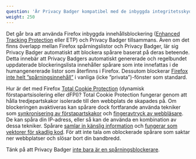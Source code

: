 ```yaml
---
question: 'Är Privacy Badger kompatibel med de inbyggda integritetsskydden i Firefox?'
weight: 250
---
```


Det går bra att använda Firefox inbyggda innehållsblockering ([Enhanced Tracking Protection](https://blog.mozilla.org/en/products/firefox/firefox-now-available-with-enhanced-tracking-protection-by-default/) eller ETP) och Privacy Badger tillsammans. Även om det finns överlapp mellan Firefox spårningslistor och Privacy Badger, lär sig Privacy Badger automatiskt att blockera spårare baserat på deras beteende. Detta innebär att Privacy Badgers automatiskt genererade och regelbundet uppdaterade blockeringslista innehåller spårare som inte innefattas i de humangenererade listor som återfinns i Firefox. Dessutom blockerar [Firefox inte helt ”spårningsinnehåll”](https://support.mozilla.org/sv/kb/forbattrat-sparningsskydd-firefox-datorer#w_vad-blockerar-forbattrat-sparningsskydd) i vanliga (icke ”privata”)-fönster som standard.

Hur är det med Firefox [Total Cookie Protection](https://blog.mozilla.org/en/products/firefox/firefox-rolls-out-total-cookie-protection-by-default-to-all-users-worldwide/) (dynamisk förstapartsisolering eller dFPI)? Total Cookie Protection fungerar genom att hålla tredjepartskakor isolerade till den webbplats de skapades på. Om blockeringen avaktiveras kan spårare dock fortfarande använda tekniker som [synkronisering av förstapartskakor](https://arxiv.org/abs/2208.12370) och [fingeravtryck av webbläsare](https://securehomes.esat.kuleuven.be/~gacar/persistent/). De kan spåra din IP-adress, eller så kan de använda en kombination av dessa tekniker. Spårare [samlar in känslig information](https://freedom-to-tinker.com/2020/07/14/can-the-exfiltration-of-personal-data-by-web-trackers-be-stopped/) och [fungerar som vektorer för skadlig kod](https://en.wikipedia.org/wiki/Malvertising). För att inte tala om oblockerade spårare som saktar ner webbplatser och slösar bort din bandbredd.

Tänk på att Privacy Badger [inte bara är en spårningsblockerare](#How-is-Privacy-Badger-different-from-Disconnect%2c-Adblock-Plus%2c-Ghostery%2c-and-other-blocking-extensions).
